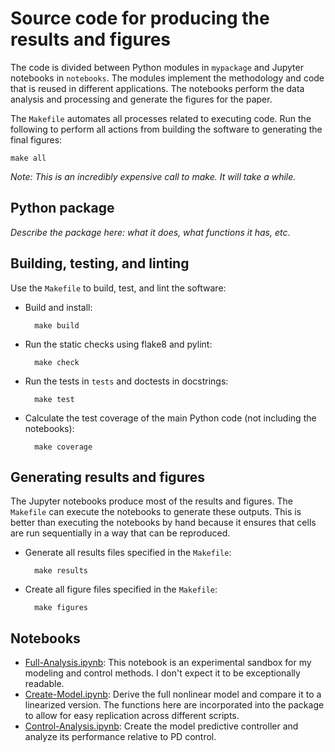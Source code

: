 # Source code for producing the results and figures

The code is divided between Python modules in `mypackage` and Jupyter notebooks
in `notebooks`. The modules implement the methodology and code that is reused
in different applications. The notebooks perform the data analysis and processing and
generate the figures for the paper.

The `Makefile` automates all processes related to executing code.
Run the following to perform all actions from building the software to
generating the final figures:

    make all

*Note: This is an incredibly expensive call to make. It will take a while.*

## Python package

*Describe the package here: what it does, what functions it has, etc*.


## Building, testing, and linting

Use the `Makefile` to build, test, and lint the software:

* Build and install:

        make build

* Run the static checks using flake8 and pylint:

        make check

* Run the tests in `tests` and doctests in docstrings:

        make test

* Calculate the test coverage of the main Python code (not including the
  notebooks):

        make coverage


## Generating results and figures

The Jupyter notebooks produce most of the results and figures. The `Makefile`
can execute the notebooks to generate these outputs. This is better than
executing the notebooks by hand because it ensures that cells are run
sequentially in a way that can be reproduced.

* Generate all results files specified in the `Makefile`:

        make results

* Create all figure files specified in the `Makefile`:

        make figures


## Notebooks

* [Full-Analysis.ipynb](http://nbviewer.jupyter.org/github/danielnewman09/Catheter-Ablation/blob/master/code/notebooks/Full-Analysis.ipynb):
  This notebook is an experimental sandbox for my modeling and control methods. I don't expect it to be exceptionally readable.
* [Create-Model.ipynb](http://nbviewer.jupyter.org/github/danielnewman09/Catheter-Ablation/blob/master/code/notebooks/Create-Model.ipynb):
  Derive the full nonlinear model and compare it to a linearized version. The functions here are incorporated into the package to allow for easy replication across different scripts.
* [Control-Analysis.ipynb](http://nbviewer.jupyter.org/github/danielnewman09/Catheter-Ablation/blob/master/code/notebooks/Control-Analysis.ipynb):
  Create the model predictive controller and analyze its performance relative to PD control.
